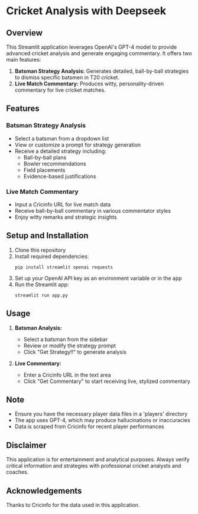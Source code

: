 # Cricket Analysis with Deepseek

## Overview
This Streamlit application leverages OpenAI's GPT-4 model to provide advanced cricket analysis and generate engaging commentary. It offers two main features:

1. **Batsman Strategy Analysis:** Generates detailed, ball-by-ball strategies to dismiss specific batsmen in T20 cricket.
2. **Live Match Commentary:** Produces witty, personality-driven commentary for live cricket matches.

## Features

### Batsman Strategy Analysis
- Select a batsman from a dropdown list
- View or customize a prompt for strategy generation
- Receive a detailed strategy including:
  - Ball-by-ball plans
  - Bowler recommendations
  - Field placements
  - Evidence-based justifications

### Live Match Commentary
- Input a Cricinfo URL for live match data
- Receive ball-by-ball commentary in various commentator styles
- Enjoy witty remarks and strategic insights

## Setup and Installation

1. Clone this repository
2. Install required dependencies:
   ```
   pip install streamlit openai requests
   ```
3. Set up your OpenAI API key as an environment variable or in the app
4. Run the Streamlit app:
   ```
   streamlit run app.py
   ```

## Usage

1. **Batsman Analysis:**
   - Select a batsman from the sidebar
   - Review or modify the strategy prompt
   - Click "Get Strategy!!" to generate analysis

2. **Live Commentary:**
   - Enter a Cricinfo URL in the text area
   - Click "Get Commentary" to start receiving live, stylized commentary

## Note
- Ensure you have the necessary player data files in a 'players' directory
- The app uses GPT-4, which may produce hallucinations or inaccuracies
- Data is scraped from Cricinfo for recent player performances

## Disclaimer
This application is for entertainment and analytical purposes. Always verify critical information and strategies with professional cricket analysts and coaches.

## Acknowledgements
Thanks to Cricinfo for the data used in this application.
